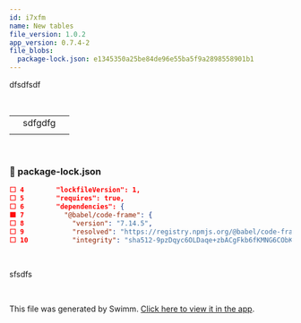 ```yaml
---
id: i7xfm
name: New tables
file_version: 1.0.2
app_version: 0.7.4-2
file_blobs:
  package-lock.json: e1345350a25be84de96e55ba5f9a2898558901b1
---
```


dfsdfsdf

<br/>

| |       | |
|-|-------|-|
| |sdfgdfg| |
| |       | |

<br/>


<!-- NOTE-swimm-snippet: the lines below link your snippet to Swimm -->
### 📄 package-lock.json
```json
⬜ 4        "lockfileVersion": 1,
⬜ 5        "requires": true,
⬜ 6        "dependencies": {
🟩 7          "@babel/code-frame": {
⬜ 8            "version": "7.14.5",
⬜ 9            "resolved": "https://registry.npmjs.org/@babel/code-frame/-/code-frame-7.14.5.tgz",
⬜ 10           "integrity": "sha512-9pzDqyc6OLDaqe+zbACgFkb6fKMNG6CObKpnYXChRsvYGyEdc7CA2BaqeOM+vOtCS5ndmJicPJhKAwYRI6UfFw==",
```

<br/>

sfsdfs

<br/>

This file was generated by Swimm. [Click here to view it in the app](http://localhost:5000/repos/Z2l0aHViJTNBJTNBc3Rva2Utd2VhdGhlciUzQSUzQUFkZGllQ29oZW4=/docs/i7xfm).